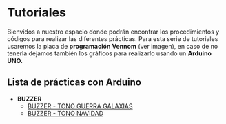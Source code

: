 # Tutoriales

Bienvidos a nuestro espacio donde podrán encontrar los procedimientos y códigos para realizar las diferentes prácticas.
Para esta serie de tutoriales usaremos la placa de **programación Vennom** (ver imagen), en caso de no tenerla dejamos también los gráficos para realizarlo usando un **Arduino UNO.**

## Lista de prácticas con Arduino

- **BUZZER**
   - [BUZZER - TONO GUERRA GALAXIAS](https://github.com/Insani01/Tutoriales/tree/master/Guerra_Galaxias_buzzer)
   - [BUZZER - TONO NAVIDAD](https://github.com/Insani01/Tutoriales/tree/master/Navidad_buzzer)


